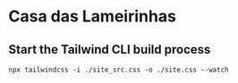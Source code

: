 # Casa das Lameirinhas

## Start the Tailwind CLI build process
```
npx tailwindcss -i ./site_src.css -o ./site.css --watch
```